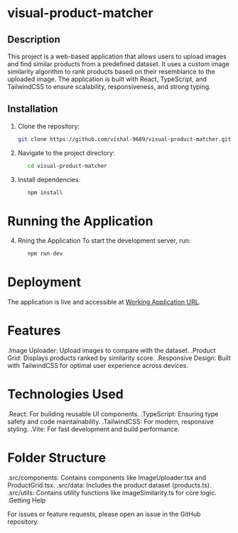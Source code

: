 # visual-product-matcher

## Description
This project is a web-based application that allows users to upload images and find similar products from a predefined dataset. It uses a custom image similarity algorithm to rank products based on their resemblance to the uploaded image. The application is built with React, TypeScript, and TailwindCSS to ensure scalability, responsiveness, and strong typing.

## Installation

1. Clone the repository:
   ```bash
   git clone https://github.com/vishal-9689/visual-product-matcher.git
2. Navigate to the project directory:
   ```bash
      cd visual-product-matcher
   
3. Install dependencies:
   ```bash
      npm install

# Running the Application
4. Rning the Application
   To start the development server, run:
   ```bash
      npm run dev
   
# Deployment
   The application is live and accessible at [Working Application URL](https://visual-product-matcher-rho.vercel.app/).

# Features
 .Image Uploader: Upload images to compare with the dataset.
 .Product Grid: Displays products ranked by similarity score.
 .Responsive Design: Built with TailwindCSS for optimal user experience across devices.
 
# Technologies Used
 .React: For building reusable UI components.
 .TypeScript: Ensuring type safety and code maintainability.
 .TailwindCSS: For modern, responsive styling.
 .Vite: For fast development and build performance.
 
# Folder Structure
 .src/components: Contains components like ImageUploader.tsx and ProductGrid.tsx.
 .src/data: Includes the product dataset (products.ts).
 .src/utils: Contains utility functions like imageSimilarity.ts for core logic.
 .Getting Help
 
For issues or feature requests, please open an issue in the GitHub repository.
